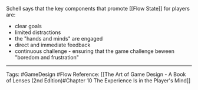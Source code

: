 Schell says that the key components that promote [[Flow State]] for players are:
 * clear goals
 * limited distractions
 * the "hands and minds" are engaged
 * direct and immediate feedback
 * continuous challenge - ensuring that the game challenge beween "boredom and frustration"
 
---

Tags: #GameDesign #Flow
Reference: [[The Art of Game Design - A Book of Lenses (2nd Edition)#Chapter 10 The Experience Is in the Player's Mind]]
